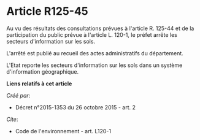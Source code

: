 # Article R125-45

Au vu des résultats des consultations prévues à l'article R. 125-44 et de la participation du public prévue à l'article L.
120-1, le préfet arrête les secteurs d'information sur les sols. 

L'arrêté est publié au recueil des actes administratifs du département. 

L'Etat reporte les secteurs d'information sur les sols dans un système d'information géographique.

**Liens relatifs à cet article**

_Créé par_:

  - Décret n°2015-1353 du 26 octobre 2015 - art. 2

_Cite_:

  - Code de l'environnement - art. L120-1
